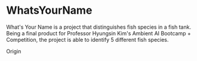 # WhatsYourName
What's Your Name is a project that distinguishes fish species in a fish tank.
Being a final product for Professor Hyungsin Kim's Ambient AI Bootcamp + Competition, the project is able to identify 5 different fish species.

Origin
